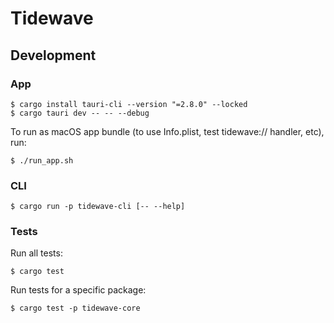 # Tidewave

## Development

### App

    $ cargo install tauri-cli --version "=2.8.0" --locked
    $ cargo tauri dev -- -- --debug

To run as macOS app bundle (to use Info.plist, test tidewave:// handler, etc), run:

    $ ./run_app.sh

### CLI

    $ cargo run -p tidewave-cli [-- --help]

### Tests

Run all tests:

    $ cargo test

Run tests for a specific package:

    $ cargo test -p tidewave-core
